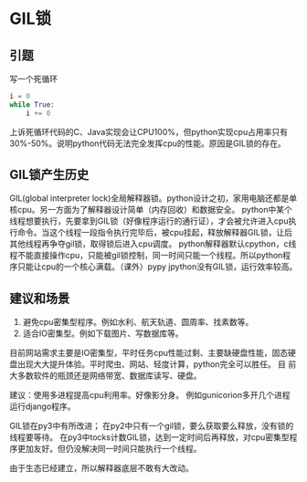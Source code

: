 GIL锁
===
## 引题

写一个死循环
```python
i = 0
while True:
    i += 0
```
上诉死循环代码的C、Java实现会让CPU100%，但python实现cpu占用率只有30%-50%。说明python代码无法完全发挥cpu的性能。原因是GIL锁的存在。

## GIL锁产生历史
GIL(global interpreter lock)全局解释器锁。python设计之初，家用电脑还都是单核cpu。另一方面为了解释器设计简单（内存回收）和数据安全。
python中某个线程想要执行，先要拿到GIL锁（好像程序运行的通行证），才会被允许进入cpu执行命令。当这个线程一段指令执行完毕后，被cpu挂起，释放解释器GIL锁，让后其他线程再争夺gil锁，取得锁后进入cpu调度。
python解释器默认cpython，c线程不能直接操作cpu，只能被gil锁控制，同一时间只能一个线程。所以python程序只能让cpu的一个核心满载。（课外）pypy jpython没有GIL锁，运行效率较高。

## 建议和场景
1. 避免cpu密集型程序。例如水利、航天轨道、圆周率、找素数等。
2. 适合IO密集型。例如下载图片、写数据库等。

目前网站需求主要是IO密集型，平时任务cpu性能过剩、主要缺硬盘性能，固态硬盘出现大大提升体验。平时爬虫、网站、轻度计算，python完全可以胜任。
目 前大多数软件的瓶颈还是网络带宽、数据库读写、硬盘。  

建议：使用多进程提高cpu利用率。好像影分身。
例如gunicorion多开几个进程运行django程序。

GIL锁在py3中有所改进；
在py2中只有一个gil锁，要么获取要么释放，没有锁的线程要等待。
在py3中tocks计数GIL锁，达到一定时间后再释放，对cpu密集型程序更加友好。但仍没解决同一时间只能执行一个线程。

由于生态已经建立，所以解释器底层不敢有大改动。
